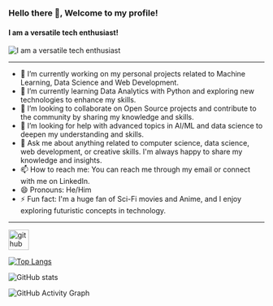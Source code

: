 ### Hello there 👋, Welcome to my profile!
#### I am a versatile tech enthusiast!
![I am a versatile tech enthusiast](https://media.licdn.com/dms/image/D5616AQH_mt-2UJfNSg/profile-displaybackgroundimage-shrink_350_1400/0/1680793628474?e=1686787200&v=beta&t=IUzwSxOBqBhmTsVmU_smENpJct0ZOs7Rc-JRHbmrUWU)
 - - - 
- 🔭 I’m currently working on my personal projects related to Machine Learning, Data Science and Web Development.
- 🌱 I’m currently learning Data Analytics with Python and exploring new technologies to enhance my skills.
- 👯 I’m looking to collaborate on Open Source projects and contribute to the community by sharing my knowledge and skills.
- 🤔 I’m looking for help with advanced topics in AI/ML and data science to deepen my understanding and skills.
- 💬 Ask me about anything related to computer science, data science, web development, or creative skills. I'm always happy to share my knowledge and insights.
- 📫 How to reach me: You can reach me through my email or connect with me on LinkedIn.
- 😄 Pronouns: He/Him
- ⚡ Fun fact: I'm a huge fan of Sci-Fi movies and Anime, and I enjoy exploring futuristic concepts in technology.
- - - 
[<img src='https://cdn.jsdelivr.net/npm/simple-icons@3.0.1/icons/github.svg' alt='github' height='40'>](https://github.com/kesharinilesh)  

[![Top Langs](https://github-readme-stats.vercel.app/api/top-langs/?username=kesharinilesh)](https://github.com/anuraghazra/github-readme-stats)

![GitHub stats](https://github-readme-stats.vercel.app/api?username=kesharinilesh&show_icons=true)  

![GitHub Activity Graph](https://activity-graph.herokuapp.com/graph?username=kesharinilesh)  
